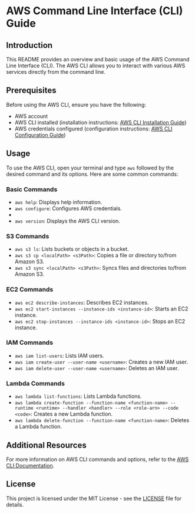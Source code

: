 # AWS Command Line Interface (CLI) Guide

## Introduction
This README provides an overview and basic usage of the AWS Command Line Interface (CLI). The AWS CLI allows you to interact with various AWS services directly from the command line.

## Prerequisites
Before using the AWS CLI, ensure you have the following:
- AWS account
- AWS CLI installed (installation instructions: [AWS CLI Installation Guide](https://docs.aws.amazon.com/cli/latest/userguide/cli-chap-install.html))
- AWS credentials configured (configuration instructions: [AWS CLI Configuration Guide](https://docs.aws.amazon.com/cli/latest/userguide/cli-configure-quickstart.html))

## Usage
To use the AWS CLI, open your terminal and type `aws` followed by the desired command and its options. Here are some common commands:

### Basic Commands
- `aws help`: Displays help information.
- `aws configure`: Configures AWS credentials.
- 
- `aws version`: Displays the AWS CLI version.

### S3 Commands
- `aws s3 ls`: Lists buckets or objects in a bucket.
- `aws s3 cp <localPath> <s3Path>`: Copies a file or directory to/from Amazon S3.
- `aws s3 sync <localPath> <s3Path>`: Syncs files and directories to/from Amazon S3.

### EC2 Commands
- `aws ec2 describe-instances`: Describes EC2 instances.
- `aws ec2 start-instances --instance-ids <instance-id>`: Starts an EC2 instance.
- `aws ec2 stop-instances --instance-ids <instance-id>`: Stops an EC2 instance.

### IAM Commands
- `aws iam list-users`: Lists IAM users.
- `aws iam create-user --user-name <username>`: Creates a new IAM user.
- `aws iam delete-user --user-name <username>`: Deletes an IAM user.

### Lambda Commands
- `aws lambda list-functions`: Lists Lambda functions.
- `aws lambda create-function --function-name <function-name> --runtime <runtime> --handler <handler> --role <role-arn> --code <code>`: Creates a new Lambda function.
- `aws lambda delete-function --function-name <function-name>`: Deletes a Lambda function.

## Additional Resources
For more information on AWS CLI commands and options, refer to the [AWS CLI Documentation](https://docs.aws.amazon.com/cli/latest/reference/index.html).

## License
This project is licensed under the MIT License - see the [LICENSE](LICENSE) file for details.
